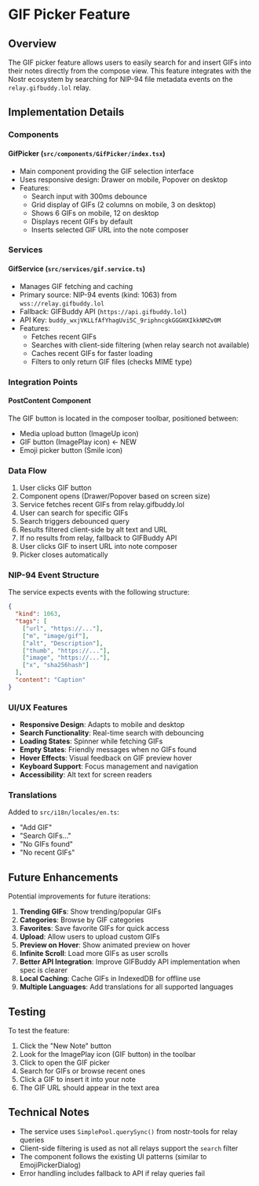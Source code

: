# GIF Picker Feature

## Overview

The GIF picker feature allows users to easily search for and insert GIFs into their notes directly from the compose view. This feature integrates with the Nostr ecosystem by searching for NIP-94 file metadata events on the `relay.gifbuddy.lol` relay.

## Implementation Details

### Components

#### GifPicker (`src/components/GifPicker/index.tsx`)
- Main component providing the GIF selection interface
- Uses responsive design: Drawer on mobile, Popover on desktop
- Features:
  - Search input with 300ms debounce
  - Grid display of GIFs (2 columns on mobile, 3 on desktop)
  - Shows 6 GIFs on mobile, 12 on desktop
  - Displays recent GIFs by default
  - Inserts selected GIF URL into the note composer

### Services

#### GifService (`src/services/gif.service.ts`)
- Manages GIF fetching and caching
- Primary source: NIP-94 events (kind: 1063) from `wss://relay.gifbuddy.lol`
- Fallback: GIFBuddy API (`https://api.gifbuddy.lol`)
- API Key: `buddy_wxjVKLLfAfYhagUvi5C_9riphncgkGGGHXIkkNMZv0M`
- Features:
  - Fetches recent GIFs
  - Searches with client-side filtering (when relay search not available)
  - Caches recent GIFs for faster loading
  - Filters to only return GIF files (checks MIME type)

### Integration Points

#### PostContent Component
The GIF button is located in the composer toolbar, positioned between:
- Media upload button (ImageUp icon)
- GIF button (ImagePlay icon) ← NEW
- Emoji picker button (Smile icon)

### Data Flow

1. User clicks GIF button
2. Component opens (Drawer/Popover based on screen size)
3. Service fetches recent GIFs from relay.gifbuddy.lol
4. User can search for specific GIFs
5. Search triggers debounced query
6. Results filtered client-side by alt text and URL
7. If no results from relay, fallback to GIFBuddy API
8. User clicks GIF to insert URL into note composer
9. Picker closes automatically

### NIP-94 Event Structure

The service expects events with the following structure:
```json
{
  "kind": 1063,
  "tags": [
    ["url", "https://..."],
    ["m", "image/gif"],
    ["alt", "Description"],
    ["thumb", "https://..."],
    ["image", "https://..."],
    ["x", "sha256hash"]
  ],
  "content": "Caption"
}
```

### UI/UX Features

- **Responsive Design**: Adapts to mobile and desktop
- **Search Functionality**: Real-time search with debouncing
- **Loading States**: Spinner while fetching GIFs
- **Empty States**: Friendly messages when no GIFs found
- **Hover Effects**: Visual feedback on GIF preview hover
- **Keyboard Support**: Focus management and navigation
- **Accessibility**: Alt text for screen readers

### Translations

Added to `src/i18n/locales/en.ts`:
- "Add GIF"
- "Search GIFs..."
- "No GIFs found"
- "No recent GIFs"

## Future Enhancements

Potential improvements for future iterations:

1. **Trending GIFs**: Show trending/popular GIFs
2. **Categories**: Browse by GIF categories
3. **Favorites**: Save favorite GIFs for quick access
4. **Upload**: Allow users to upload custom GIFs
5. **Preview on Hover**: Show animated preview on hover
6. **Infinite Scroll**: Load more GIFs as user scrolls
7. **Better API Integration**: Improve GIFBuddy API implementation when spec is clearer
8. **Local Caching**: Cache GIFs in IndexedDB for offline use
9. **Multiple Languages**: Add translations for all supported languages

## Testing

To test the feature:

1. Click the "New Note" button
2. Look for the ImagePlay icon (GIF button) in the toolbar
3. Click to open the GIF picker
4. Search for GIFs or browse recent ones
5. Click a GIF to insert it into your note
6. The GIF URL should appear in the text area

## Technical Notes

- The service uses `SimplePool.querySync()` from nostr-tools for relay queries
- Client-side filtering is used as not all relays support the `search` filter
- The component follows the existing UI patterns (similar to EmojiPickerDialog)
- Error handling includes fallback to API if relay queries fail
